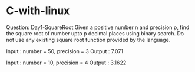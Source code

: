 # C-with-linux

Question:  Day1-SquareRoot
Given a positive number n and precision p, find the square root of number upto p decimal places using binary search. Do not use any existing square root function provided by the language.  

Input : number = 50, precision = 3
Output : 7.071

Input : number = 10, precision = 4
Output : 3.1622
